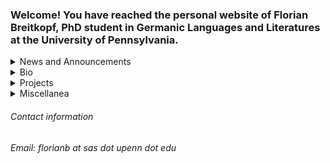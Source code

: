 ### Welcome! You have reached the personal website of Florian Breitkopf, PhD student in Germanic Languages and Literatures at the University of Pennsylvania. 


<details>
<summary>News and Announcements</summary>

coming soon

</details>

<details>
<summary>Bio</summary>

coming soon

</details>

<details>
<summary>Projects</summary>

coming soon

</details>

<details>
<summary>Miscellanea</summary>

coming soon

</details>





###### Contact information
###### Email: florianb at sas dot upenn dot edu


